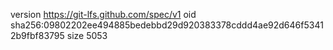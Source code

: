 version https://git-lfs.github.com/spec/v1
oid sha256:09802202ee494885bedebbd29d920383378cddd4ae92d646f53412b9fbf83795
size 5053
